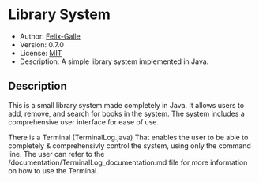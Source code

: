 # Library System

- Author: [Felix-Galle](github.com/Felix-Galle)
- Version: 0.7.0
- License: [MIT](github.com/Felix-Galle/Library_System/blob/main/LICENSE.txt)
- Description: A simple library system implemented in Java.

## Description

This is a small library system made completely in Java. It allows users to add, remove, and search for books in the system.
The system includes a comprehensive user interface for ease of use.

There is a Terminal (TerminalLog.java) That enables the user to be able to completely & comprehensivly control the system, using only the command line.
The user can refer to the /documentation/TerminalLog_documentation.md file for more information on how to use the Terminal.
